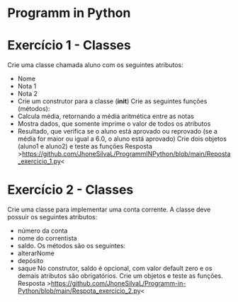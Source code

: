 # Programm in Python
# Exercício 1 - Classes 
Crie uma classe chamada aluno com os seguintes atributos:
- Nome
- Nota 1
- Nota 2
- Crie um construtor para a classe (__init__)
Crie as seguintes funções (métodos):
- Calcula média, retornando a média aritmética entre as notas
- Mostra dados, que somente imprime o valor de todos os atributos
- Resultado, que verifica se o aluno está aprovado ou reprovado (se a média for maior ou igual a 6.0, o aluno está aprovado)
Crie dois objetos (aluno1 e aluno2) e teste as funções
Resposta >https://github.com/JhoneSilvaL/ProgrammINPython/blob/main/Reposta_exercicio_1.py<

# Exercício 2 - Classes
Crie uma classe para implementar uma conta corrente.
A classe deve possuir os seguintes atributos:
- número da conta
- nome do correntista
- saldo.
Os métodos são os seguintes:
- alterarNome
- depósito
- saque
No construtor, saldo é opcional, com valor default zero e os demais atributos são obrigatórios.
Crie um objetos e teste as funções.
Resposta >https://github.com/JhoneSilvaL/Programm-in-Python/blob/main/Respota_exercicio_2.py<
